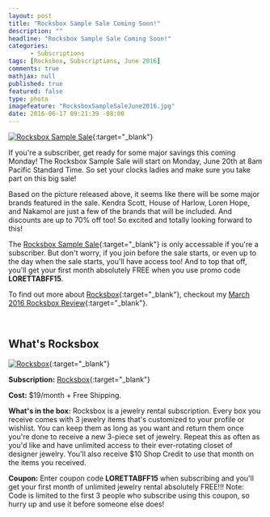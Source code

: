 ```yaml
---
layout: post
title: "Rocksbox Sample Sale Coming Soon!"
description: ""
headline: "Rocksbox Sample Sale Coming Soon!"
categories: 
      - Subscriptions
tags: [Rocksbox, Subscriptions, June 2016]
comments: true
mathjax: null
published: true
featured: false
type: photo
imagefeature: "RocksboxSampleSaleJune2016.jpg"
date: 2016-06-17 09:21:39 -08:00
---
```


[![Rocksbox Sample Sale](http://whatsupmailbox.com/images/RocksboxSampleSaleJune2016.jpg)](https://www.rocksbox.com){:target="_blank"}

If you're a subscriber, get ready for some major savings this coming Monday! The Rocksbox Sample Sale will start on Monday, June 20th at 8am Pacific Standard Time. So set your clocks ladies and make sure you take part on this big sale!

Based on the picture released above, it seems like there will be some major brands featured in the sale. Kendra Scott, House of Harlow, Loren Hope, and Nakamol are just a few of the brands that will be included. And discounts are up to 70% off too! So excited and totally looking forward to this!

The [Rocksbox Sample Sale](http://rocksboxsamplesale.com/password){:target="_blank"} is only accessable if you're a subscriber. But don't worry, if you join before the sale starts, or even up to the day when the sale starts, you'll have access too! And to top that off, you'll get your first month absolutely FREE when you use promo code **LORETTABFF15**.

To find out more about [Rocksbox](https://www.rocksbox.com){:target="_blank"}, checkout my [March 2016 Rocksbox Review](http://whatsupmailbox.com/subscriptions/reviews/coupons/Rocksbox-Jewelry-Subscription-Box-March-2016-Review-Coupon/){:target="_blank"}.

<br>

<H2>What's Rocksbox</H2>

[![Rocksbox](http://whatsupmailbox.com/images/RocksboxMar2016Box.jpg)](https://www.rocksbox.com){:target="_blank"}

**Subscription:** [Rocksbox](https://www.rocksbox.com){:target="_blank"}

**Cost:** $19/month + Free Shipping.

**What's in the box:** Rocksbox is a jewelry rental subscription. Every box you receive comes with 3 jewelry items that's customized to your profile or wishlist. You can keep them as long as you want and return them once you're done to receive a new 3-piece set of jewelry. Repeat this as often as you'd like and have unlimited access to their ever-rotating closet of designer jewelry. You'll also receive $10 Shop Credit to use that month on the items you received.

**Coupon:** Enter coupon code **LORETTABFF15** when subscribing and you'll get your first month of unlimited jewelry rental absolutely FREE!!! Note: Code is limited to the first 3 people who subscribe using this coupon, so hurry up and use it before someone else does!

